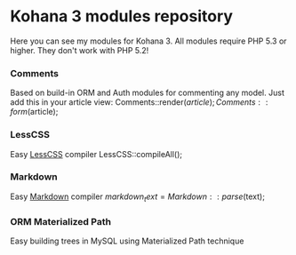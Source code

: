 # Kohana 3 modules repository

Here you can see my modules for Kohana 3. 
All modules require PHP 5.3 or higher. They don't work with PHP 5.2!

### Comments
Based on build-in ORM and Auth modules for commenting any model. Just add this in your article view:
	Comments::render($article);
	Comments::form($article);

### LessCSS
Easy [LessCSS](http://lesscss.org/) compiler
	LessCSS::compileAll();

### Markdown
Easy [Markdown](http://daringfireball.net/projects/markdown/) compiler
	$markdown_text = Markdown::parse($text);

### ORM Materialized Path
Easy building trees in MySQL using Materialized Path technique